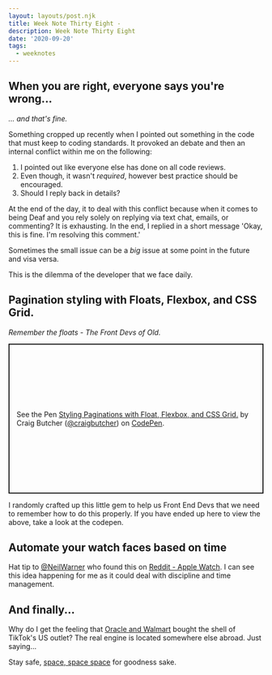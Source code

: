 ```yaml
---
layout: layouts/post.njk
title: Week Note Thirty Eight -
description: Week Note Thirty Eight
date: '2020-09-20'
tags:
  - weeknotes
---
```


## When you are right, everyone says you're wrong...

_... and that's fine._

Something cropped up recently when I pointed out something in the code that must keep to coding standards. It provoked an debate and then an internal conflict within me on the following:

1) I pointed out like everyone else has done on all code reviews.
2) Even though, it wasn't _required_, however best practice should be encouraged.
3) Should I reply back in details?

At the end of the day, it to deal with this conflict because when it comes to being Deaf and you rely solely on replying via text chat, emails, or commenting? It is exhausting. In the end, I replied in a short message 'Okay, this is fine. I'm resolving this comment.'

Sometimes the small issue can be a _big_ issue at some point in the future and visa versa.

This is the dilemma of the developer that we face daily.

## Pagination styling with Floats, Flexbox, and CSS Grid.

_Remember the floats - The Front Devs of Old._

<p class="codepen" data-height="296" data-theme-id="dark" data-default-tab="html,result" data-user="craigbutcher" data-slug-hash="GRZwppd" style="height: 296px; box-sizing: border-box; display: flex; align-items: center; justify-content: center; border: 2px solid; margin: 1em 0; padding: 1em;" data-pen-title="Styling Paginations with Float, Flexbox, and CSS Grid.">
  <span>See the Pen <a href="https://codepen.io/craigbutcher/pen/GRZwppd">
  Styling Paginations with Float, Flexbox, and CSS Grid.</a> by Craig Butcher (<a href="https://codepen.io/craigbutcher">@craigbutcher</a>)
  on <a href="https://codepen.io">CodePen</a>.</span>
</p>
<script async src="https://static.codepen.io/assets/embed/ei.js"></script>

I randomly crafted up this little gem to help us Front End Devs that we need to remember how to do this properly. If you have ended up here to view the above, take a look at the codepen.

## Automate your watch faces based on time

Hat tip to [@NeilWarner](https://twitter.com/neilwarner) who found this on [Reddit - Apple Watch](https://www.reddit.com/r/AppleWatch/comments/iw8b5t/how_to_automate_your_watch_faces_based_on_time_of/). I can see this idea happening for me as it could deal with discipline and time management.

## And finally...

Why do I get the feeling that [Oracle and Walmart](https://newsroom.tiktok.com/en-us/an-update-for-our-tiktok-family) bought the shell of TikTok's US outlet? The real engine is located somewhere else abroad. Just saying...

Stay safe, [space, space space](https://twitter.com/craigbutcher/status/1307433138185007108) for goodness sake.
